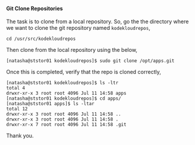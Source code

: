 #### Git Clone Repositories

The task is to clone from a local repository. So, go the the directory where we want to clone the git repository named `kodekloudrepos`,

    cd /usr/src/kodekloudrepos 

Then clone from the local repository using the below,

    [natasha@ststor01 kodekloudrepos]$ sudo git clone /opt/apps.git

Once this is completed, verify that the repo is cloned correctly, 

    [natasha@ststor01 kodekloudrepos]$ ls -ltr
    total 4
    drwxr-xr-x 3 root root 4096 Jul 11 14:58 apps
    [natasha@ststor01 kodekloudrepos]$ cd apps/
    [natasha@ststor01 apps]$ ls -ltar
    total 12
    drwxr-xr-x 3 root root 4096 Jul 11 14:58 ..
    drwxr-xr-x 3 root root 4096 Jul 11 14:58 .
    drwxr-xr-x 7 root root 4096 Jul 11 14:58 .git

Thank you.
